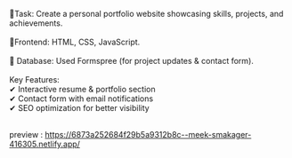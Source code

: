 🔹Task: Create a personal portfolio website showcasing skills, projects, and
 achievements.<br><br>
 🔹Frontend: HTML, CSS, JavaScript.<br><br>
 🔹 Database: Used Formspree (for project updates & contact form).<br><br>
 Key Features:<br>
 ✔
 Interactive resume & portfolio section<br>
 ✔
 Contact form with email notifications<br>
 ✔
 SEO optimization for better visibility<br><br>

 preview : https://6873a252684f29b5a9312b8c--meek-smakager-416305.netlify.app/
